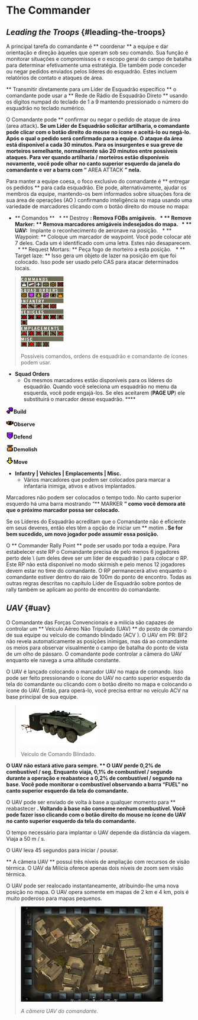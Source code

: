 # The Commander

## _Leading the Troops_ {#leading-the-troops}

A principal tarefa do comandante é ** coordenar ** a equipe e dar orientação e direção àqueles que operam sob seu comando. Sua função é monitorar situações e compromissos e o escopo geral do campo de batalha para determinar efetivamente uma estratégia. Ele também pode conceder ou negar pedidos enviados pelos líderes do esquadrão. Estes incluem relatórios de contato e ataques de área.

** Transmitir diretamente para um Líder de Esquadrão específico ** o comandante pode usar a ** Rede de Rádio de Esquadrão Direto ** usando os dígitos numpad do teclado de 1 a 9 mantendo pressionado o número do esquadrão no teclado numérico.

O Comandante pode ** confirmar ou negar o pedido de ataque de área \(area attack\)**. Se um Líder de Esquadrão solicitar artilharia, o comandante pode clicar com o botão direito do mouse no ícone e aceitá-lo ou negá-lo. Após o qual o pedido será confirmado para a equipe. O ataque da área está disponível a cada 30 minutos. Para os insurgentes e sua greve de morteiros semelhante, normalmente são 20 minutos entre possíveis ataques. Para ver quando artilharia / morteiros estão disponíveis novamente, você pode olhar no canto superior esquerdo da janela do comandante e ver a barra com “** AREA ATTACK **” nela.**

Para manter a equipe coesa, o foco exclusivo do comandante é ** entregar os pedidos ** para cada esquadrão. Ele pode, alternativamente, ajudar os membros da equipe, mantendo-os bem informados sobre situações fora de sua área de operações \(AO \) confirmando inteligência no mapa usando uma variedade de marcadores clicando com o botão direito do mouse no mapa:

* ** Comandos **
  * ** Destroy **: Remova FOBs amigáveis.
  * ** Remove Marker: ** Remova marcadores amigáveis ​​indesejados do mapa.
  * ** UAV: ​​** Implante o reconhecimento de aeronave na posição.
  * ** Waypoint: ** Coloque um marcador de waypoint. Você pode colocar até 7 deles. Cada um é identificado com uma letra. Estes não desaparecem.
  * ** Request Mortars: ** Peça fogo de morteiro a esta posição.
  * ** Target laze: ** Isso gera um objeto de lazer na posição em que foi colocado. Isso pode ser usado pelo CAS para atacar determinados locais.

> ![](../assets/commands.png)
>
> Possíveis comandos, ordens de esquadrão e comandante de ícones podem usar.

* **Squad Orders**
  * Os mesmos marcadores estão disponíveis para os líderes do esquadrão. Quando você seleciona um esquadrão no menu da esquerda, você pode engajá-los. Se eles aceitarem \(**PAGE UP**\) ele substituirá o marcador desse esquadrão. ****

![](../assets/build.png)**Build** 

![](../assets/observe.png)**Observe**

![](../assets/defendmarker.png)**Defend** 

![](../assets/demolish.png)**Demolish** 

![](../assets/move.png)**Move**

* **Infantry \| Vehicles \| Emplacements \| Misc.**
  * Vários marcadores que podem ser colocados para marcar a infantaria inimiga, ativos e ativos implantados.

Marcadores não podem ser colocados o tempo todo. No canto superior esquerdo há uma barra mostrando “** MARKER **” como você demora até que o próximo marcador possa ser colocado.**

Se os Líderes do Esquadrão acreditam que o Comandante não é eficiente em seus deveres, então eles têm a opção de iniciar um ** motim **. Se for bem sucedido, um novo jogador pode assumir essa posição.**

O ** Commander Rally Point ** pode ser usado por toda a equipe. Para estabelecer este RP o Comandante precisa de pelo menos 6 jogadores perto dele \ (um deles deve ser um líder de esquadrão \) para colocar o RP. Este RP não está disponível no modo skirmish e pelo menos 12 jogadores devem estar no time do comandante. O RP permanecerá ativo enquanto o comandante estiver dentro do raio de 100m do ponto de encontro. Todas as outras regras descritas no capítulo Líder de Esquadrão sobre pontos de rally também se aplicam ao ponto de encontro do comandante.

## _UAV_ {#uav}

O Comandante das Forças Convencionais e a milícia são capazes de controlar um ** Veículo Aéreo Não Tripulado \(UAV\) ** do posto de comando de sua equipe ou veículo de comando blindado \(ACV \). O UAV em PR: BF2 não revela automaticamente as posições inimigas, mas dá ao comandante os meios para observar visualmente o campo de batalha do ponto de vista de um olho de pássaro. O comandante pode controlar a câmera do UAV enquanto ele navega a uma altitude constante.

O UAV é lançado colocando o marcador UAV no mapa de comando. Isso pode ser feito pressionando o ícone do UAV no canto superior esquerdo da tela do comandante ou clicando com o botão direito no mapa e colocando o ícone do UAV. Então, para operá-lo, você precisa entrar no veículo ACV na base principal de sua equipe.

> ![](../assets/acvv.png)
>
> Veículo de Comando Blindado.

**O UAV não estará ativo para sempre. ** O UAV perde 0,2% de combustível / seg. Enquanto viaja, 0,1% de combustível / segundo durante a operação e reabastece a 0,2% de combustível / segundo na base. Você pode monitorar o combustível observando a barra “FUEL” no canto superior esquerdo da tela do comandante.**

O UAV pode ser enviado de volta à base a qualquer momento para ** reabastecer **. Voltando à base não consome nenhum combustível. Você pode fazer isso clicando com o botão direito do mouse no ícone do UAV no canto superior esquerdo da tela do comandante.**

O tempo necessário para implantar o UAV depende da distância da viagem. Viaja a 50 m / s.

O UAV leva 45 segundos para iniciar / pousar.

** A câmera UAV ** possui três níveis de ampliação com recursos de visão térmica. O UAV da Milícia oferece apenas dois níveis de zoom sem visão térmica.

O UAV pode ser realocado instantaneamente, atribuindo-lhe uma nova posição no mapa. O UAV opera somente em mapas de 2 km e 4 km, pois é muito poderoso para mapas pequenos.

> ![](../assets/uav.png)
>
> _A câmera UAV do comandante._

